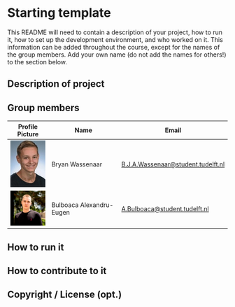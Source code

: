 # Starting template

This README will need to contain a description of your project, how to run it, how to set up the development environment, and who worked on it.
This information can be added throughout the course, except for the names of the group members.
Add your own name (do not add the names for others!) to the section below.

## Description of project

## Group members

| Profile Picture                                                  | Name                     | Email                              |
|------------------------------------------------------------------|--------------------------|------------------------------------|
| <img src="docs/profile_pictures/pf_Bryan.jfif" width="80">       | Bryan Wassenaar          | B.J.A.Wassenaar@student.tudelft.nl |
| <img src ="docs/profile_pictures/photo_eugen.jfif" width = "80"> | Bulboaca Alexandru-Eugen | A.Bulboaca@student.tudelft.nl      |

<!-- Instructions (remove once assignment has been completed -->
<!-- - Add (only!) your own name to the table above (use Markdown formatting) -->
<!-- - Mention your *student* email address -->
<!-- - Preferably add a recognizable photo, otherwise add your GitLab photo -->
<!-- - (please make sure the photos have the same size) --> 

## How to run it

## How to contribute to it

## Copyright / License (opt.)

